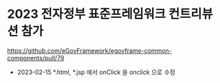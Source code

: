 # 2023 전자정부 표준프레임워크 컨트리뷰션 참가

https://github.com/eGovFramework/egovframe-common-components/pull/79

- 2023-02-15 *.html, *.jsp 에서 onClick 을 onclick 으로 수정
